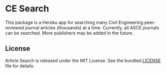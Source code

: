 CE Search
======================

This package is a Heroku app for searching many Civil Engineering peer-reviewed
journal articles (thousands) at a time. Currently, all ASCE journals can be
searched. More publishers may be added in the future.

License
-------
Article Search is released under the MIT License. See the bundled [LICENSE](https://github.com/mattsears18/articlesearch/blob/master/LICENSE) file for details.
